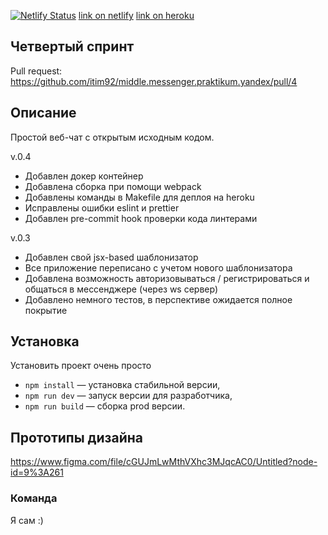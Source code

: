 [![Netlify Status](https://api.netlify.com/api/v1/badges/6ecdf16d-5899-4a67-b045-903f38e91b91/deploy-status)](https://app.netlify.com/sites/magnificent-malabi-11b0a9/deploys)
[link on netlify](https://magnificent-malabi-11b0a9.netlify.app/)
[link on heroku](https://istimka-ya-webchat.herokuapp.com)

## Четвертый спринт
Pull request: https://github.com/itim92/middle.messenger.praktikum.yandex/pull/4

## Описание

Простой веб-чат с открытым исходным кодом.

v.0.4
- Добавлен докер контейнер
- Добавлена сборка при помощи webpack
- Добавлены команды в Makefile для деплоя на heroku
- Исправлены ошибки eslint и prettier
- Добавлен pre-commit hook проверки кода линтерами

v.0.3
- Добавлен свой jsx-based шаблонизатор
- Все приложение переписано с учетом нового шаблонизатора
- Добавлена возможность авторизовываться / регистрироваться и общаться в мессенджере (через ws сервер)
- Добавлено немного тестов, в перспективе ожидается полное покрытие


## Установка

Установить проект очень просто

-   `npm install` — установка стабильной версии,
-   `npm run dev` — запуск версии для разработчика,
-   `npm run build` — сборка prod версии.

## Прототипы дизайна

https://www.figma.com/file/cGUJmLwMthVXhc3MJqcAC0/Untitled?node-id=9%3A261

### **Команда**

Я сам :)
